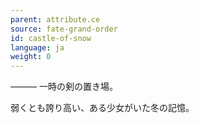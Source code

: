 ```yaml
---
parent: attribute.ce
source: fate-grand-order
id: castle-of-snow
language: ja
weight: 0
---
```


――― 一時の剣の置き場。

弱くとも誇り高い、ある少女がいた冬の記憶。
